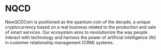 # NQCD
NewQCDCoin is positioned as the quantum coin of the decade, a unique cryptocurrency based on a real business related to the production and sale of smart services. Our ecosystem aims to revolutionize the way people interact with technology and harness the power of artificial intelligence (AI) in customer relationship management (CRM) systems.

